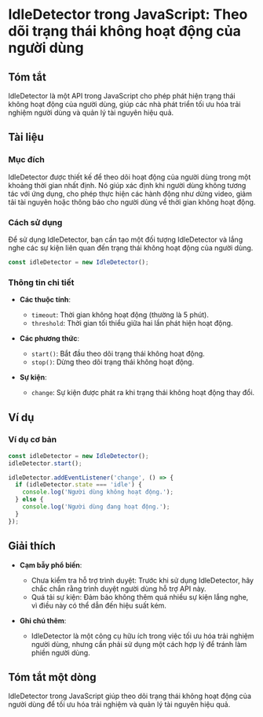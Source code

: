 <!--
Meta Description: # IdleDetector trong JavaScript: Theo dõi trạng thái không hoạt động của người dùng ## Tóm tắt IdleDetector là một API trong JavaScript cho phép phát ...
Meta Keywords: idledetector, động, hoạt, người, dùng
-->

# IdleDetector trong JavaScript: Theo dõi trạng thái không hoạt động của người dùng

## Tóm tắt
IdleDetector là một API trong JavaScript cho phép phát hiện trạng thái không hoạt động của người dùng, giúp các nhà phát triển tối ưu hóa trải nghiệm người dùng và quản lý tài nguyên hiệu quả.

## Tài liệu
### Mục đích
IdleDetector được thiết kế để theo dõi hoạt động của người dùng trong một khoảng thời gian nhất định. Nó giúp xác định khi người dùng không tương tác với ứng dụng, cho phép thực hiện các hành động như dừng video, giảm tải tài nguyên hoặc thông báo cho người dùng về thời gian không hoạt động.

### Cách sử dụng
Để sử dụng IdleDetector, bạn cần tạo một đối tượng IdleDetector và lắng nghe các sự kiện liên quan đến trạng thái không hoạt động của người dùng.

```javascript
const idleDetector = new IdleDetector();
```

### Thông tin chi tiết
- **Các thuộc tính**:
  - `timeout`: Thời gian không hoạt động (thường là 5 phút).
  - `threshold`: Thời gian tối thiểu giữa hai lần phát hiện hoạt động.

- **Các phương thức**:
  - `start()`: Bắt đầu theo dõi trạng thái không hoạt động.
  - `stop()`: Dừng theo dõi trạng thái không hoạt động.
  
- **Sự kiện**:
  - `change`: Sự kiện được phát ra khi trạng thái không hoạt động thay đổi.

## Ví dụ
### Ví dụ cơ bản
```javascript
const idleDetector = new IdleDetector();
idleDetector.start();

idleDetector.addEventListener('change', () => {
  if (idleDetector.state === 'idle') {
    console.log('Người dùng không hoạt động.');
  } else {
    console.log('Người dùng đang hoạt động.');
  }
});
```

## Giải thích
- **Cạm bẫy phổ biến**:
  - Chưa kiểm tra hỗ trợ trình duyệt: Trước khi sử dụng IdleDetector, hãy chắc chắn rằng trình duyệt người dùng hỗ trợ API này.
  - Quá tải sự kiện: Đảm bảo không thêm quá nhiều sự kiện lắng nghe, vì điều này có thể dẫn đến hiệu suất kém.

- **Ghi chú thêm**:
  - IdleDetector là một công cụ hữu ích trong việc tối ưu hóa trải nghiệm người dùng, nhưng cần phải sử dụng một cách hợp lý để tránh làm phiền người dùng.

## Tóm tắt một dòng
IdleDetector trong JavaScript giúp theo dõi trạng thái không hoạt động của người dùng để tối ưu hóa trải nghiệm và quản lý tài nguyên hiệu quả.